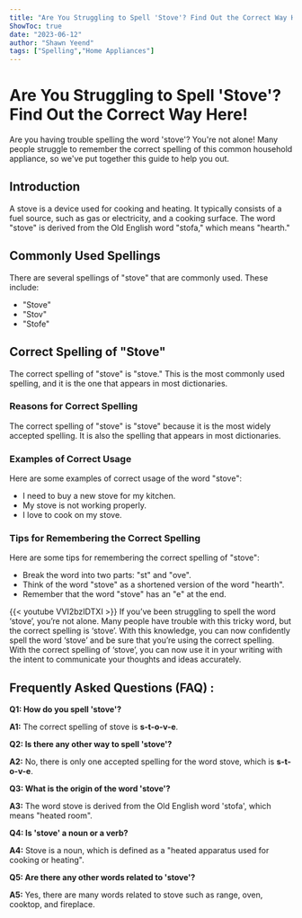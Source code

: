 ```yaml
---
title: "Are You Struggling to Spell 'Stove'? Find Out the Correct Way Here!"
ShowToc: true 
date: "2023-06-12"
author: "Shawn Yeend" 
tags: ["Spelling","Home Appliances"]
---
```

# Are You Struggling to Spell 'Stove'? Find Out the Correct Way Here!

Are you having trouble spelling the word 'stove'? You're not alone! Many people struggle to remember the correct spelling of this common household appliance, so we've put together this guide to help you out. 

## Introduction 

A stove is a device used for cooking and heating. It typically consists of a fuel source, such as gas or electricity, and a cooking surface. The word "stove" is derived from the Old English word "stofa," which means "hearth." 

## Commonly Used Spellings

There are several spellings of "stove" that are commonly used. These include:

* "Stove"
* "Stov"
* "Stofe"

## Correct Spelling of "Stove"

The correct spelling of "stove" is "stove." This is the most commonly used spelling, and it is the one that appears in most dictionaries. 

### Reasons for Correct Spelling

The correct spelling of "stove" is "stove" because it is the most widely accepted spelling. It is also the spelling that appears in most dictionaries.

### Examples of Correct Usage

Here are some examples of correct usage of the word "stove":

* I need to buy a new stove for my kitchen.
* My stove is not working properly.
* I love to cook on my stove.

### Tips for Remembering the Correct Spelling

Here are some tips for remembering the correct spelling of "stove":

* Break the word into two parts: "st" and "ove".
* Think of the word "stove" as a shortened version of the word "hearth".
* Remember that the word "stove" has an "e" at the end.

{{< youtube VVI2bzIDTXI >}} 
If you’ve been struggling to spell the word ‘stove’, you’re not alone. Many people have trouble with this tricky word, but the correct spelling is ‘stove’. With this knowledge, you can now confidently spell the word ‘stove’ and be sure that you’re using the correct spelling. With the correct spelling of ‘stove’, you can now use it in your writing with the intent to communicate your thoughts and ideas accurately.

## Frequently Asked Questions (FAQ) :
**Q1: How do you spell 'stove'?**

**A1:** The correct spelling of stove is **s-t-o-v-e**.

**Q2: Is there any other way to spell 'stove'?**

**A2:** No, there is only one accepted spelling for the word stove, which is **s-t-o-v-e**.

**Q3: What is the origin of the word 'stove'?**

**A3:** The word stove is derived from the Old English word 'stofa', which means "heated room".

**Q4: Is 'stove' a noun or a verb?**

**A4:** Stove is a noun, which is defined as a "heated apparatus used for cooking or heating".

**Q5: Are there any other words related to 'stove'?**

**A5:** Yes, there are many words related to stove such as range, oven, cooktop, and fireplace.





